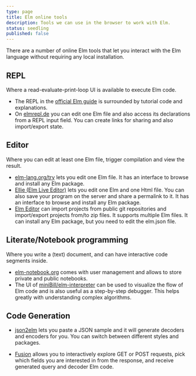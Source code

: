 ```yaml
---
type: page
title: Elm online tools
description: Tools we can use in the browser to work with Elm.
status: seedling
published: false
---
```

There are a number of online Elm tools that let you interact with the Elm language without requiring any local installation.

## REPL
Where a read-evaluate-print-loop UI is available to execute Elm code.

* The REPL in the [official Elm guide](https://guide.elm-lang.org/core_language) is surrounded by tutorial code and explanations.
* On [elmrepl.de](https://elmrepl.de/) you can edit one Elm file and also access its declarations from a REPL input field. You can create links for sharing and also import/export state.


## Editor
Where you can edit at least one Elm file, trigger compilation and view the result.

* [elm-lang.org/try](https://elm-lang.org/try) lets you edit one Elm file. It has an interface to browse and install any Elm package.
* [Ellie (Elm Live Editor)](https://ellie-app.com/) lets you edit one Elm and one Html file. You can also save your program on the server and share a permalink to it. It has an interface to browse and install any Elm package.
* [Elm Editor](https://elm-editor.com/) can import projects from public git repositories and import/export projects from/to zip files. It supports multiple Elm files. It can install any Elm package, but you need to edit the elm.json file.


## Literate/Notebook programming
Where you write a (text) document, and can have interactive code segments inside.

* [elm-notebook.org](https://elm-notebook.org/) comes with user management and allows to store private and public notebooks.
* The UI of [miniBill/elm-interpreter](https://elm.run/minibill-elm-interpreter) can be used to visualize the flow of Elm code and is also useful as a step-by-step debugger. This helps greatly with understanding complex algorithms.


## Code Generation

* [json2elm](https://korban.net/elm/json2elm/) lets you paste a JSON sample and it will generate decoders and encoders for you. You can switch between different styles and packages.

* [Fusion](https://fusion.lamdera.app/) allows you to interactively explore GET or POST requests, pick which fields you are interested in from the response, and receive generated query and decoder Elm code.
